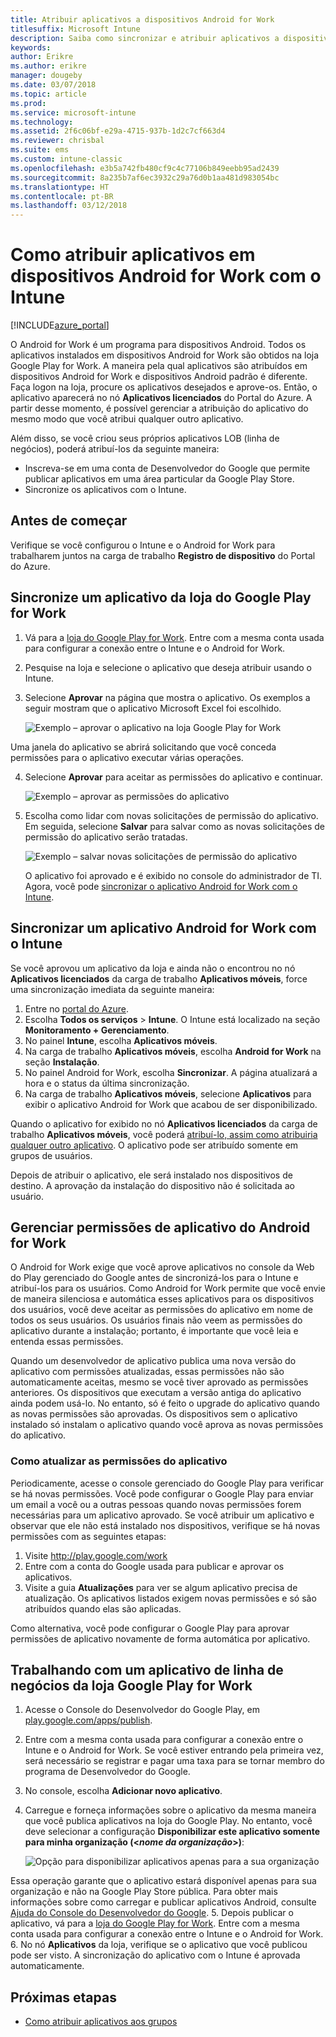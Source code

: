 ```yaml
---
title: Atribuir aplicativos a dispositivos Android for Work
titlesuffix: Microsoft Intune
description: Saiba como sincronizar e atribuir aplicativos a dispositivos Android for Work na loja Google Play for Work.
keywords: 
author: Erikre
ms.author: erikre
manager: dougeby
ms.date: 03/07/2018
ms.topic: article
ms.prod: 
ms.service: microsoft-intune
ms.technology: 
ms.assetid: 2f6c06bf-e29a-4715-937b-1d2c7cf663d4
ms.reviewer: chrisbal
ms.suite: ems
ms.custom: intune-classic
ms.openlocfilehash: e3b5a742fb480cf9c4c77106b849eebb95ad2439
ms.sourcegitcommit: 8a235b7af6ec3932c29a76d0b1aa481d983054bc
ms.translationtype: HT
ms.contentlocale: pt-BR
ms.lasthandoff: 03/12/2018
---
```

# <a name="how-to-assign-apps-to-android-for-work-devices-with-intune"></a>Como atribuir aplicativos em dispositivos Android for Work com o Intune

[!INCLUDE[azure_portal](./includes/azure_portal.md)]

O Android for Work é um programa para dispositivos Android. Todos os aplicativos instalados em dispositivos Android for Work são obtidos na loja Google Play for Work. A maneira pela qual aplicativos são atribuídos em dispositivos Android for Work e dispositivos Android padrão é diferente. Faça logon na loja, procure os aplicativos desejados e aprove-os. Então, o aplicativo aparecerá no nó **Aplicativos licenciados** do Portal do Azure. A partir desse momento, é possível gerenciar a atribuição do aplicativo do mesmo modo que você atribui qualquer outro aplicativo.

Além disso, se você criou seus próprios aplicativos LOB (linha de negócios), poderá atribuí-los da seguinte maneira:
- Inscreva-se em uma conta de Desenvolvedor do Google que permite publicar aplicativos em uma área particular da Google Play Store.
- Sincronize os aplicativos com o Intune.

## <a name="before-you-start"></a>Antes de começar

Verifique se você configurou o Intune e o Android for Work para trabalharem juntos na carga de trabalho **Registro de dispositivo** do Portal do Azure.

## <a name="synchronize-an-app-from-the-google-play-for-work-store"></a>Sincronize um aplicativo da loja do Google Play for Work

1. Vá para a [loja do Google Play for Work](https://play.google.com/work). Entre com a mesma conta usada para configurar a conexão entre o Intune e o Android for Work.
2. Pesquise na loja e selecione o aplicativo que deseja atribuir usando o Intune.
3. Selecione **Aprovar** na página que mostra o aplicativo. Os exemplos a seguir mostram que o aplicativo Microsoft Excel foi escolhido.</br>

    ![Exemplo – aprovar o aplicativo na loja Google Play for Work](media/approve.png)</br>
    
  Uma janela do aplicativo se abrirá solicitando que você conceda permissões para o aplicativo executar várias operações. 

4. Selecione **Aprovar** para aceitar as permissões do aplicativo e continuar.</br>

    ![Exemplo – aprovar as permissões do aplicativo](media/approve-app-permissions.png)

5. Escolha como lidar com novas solicitações de permissão do aplicativo. Em seguida, selecione **Salvar** para salvar como as novas solicitações de permissão do aplicativo serão tratadas.</br>

    ![Exemplo – salvar novas solicitações de permissão do aplicativo](media/approve-app-settings.png)</br>

    O aplicativo foi aprovado e é exibido no console do administrador de TI. Agora, você pode [sincronizar o aplicativo Android for Work com o Intune](apps-add-android-for-work.md#sync-an-android-for-work-app-with-intune). 

## <a name="sync-an-android-for-work-app-with-intune"></a>Sincronizar um aplicativo Android for Work com o Intune

Se você aprovou um aplicativo da loja e ainda não o encontrou no nó **Aplicativos licenciados** da carga de trabalho **Aplicativos móveis**, force uma sincronização imediata da seguinte maneira:

1. Entre no [portal do Azure](https://portal.azure.com).
2. Escolha **Todos os serviços** > **Intune**. O Intune está localizado na seção **Monitoramento + Gerenciamento**.
3. No painel **Intune**, escolha **Aplicativos móveis**.
4. Na carga de trabalho **Aplicativos móveis**, escolha **Android for Work** na seção **Instalação**.
5. No painel Android for Work, escolha **Sincronizar**. A página atualizará a hora e o status da última sincronização.
6. Na carga de trabalho **Aplicativos móveis**, selecione **Aplicativos** para exibir o aplicativo Android for Work que acabou de ser disponibilizado.

Quando o aplicativo for exibido no nó **Aplicativos licenciados** da carga de trabalho **Aplicativos móveis**, você poderá [atribuí-lo, assim como atribuiria qualquer outro aplicativo](/intune-azure/manage-apps/deploy-apps). O aplicativo pode ser atribuído somente em grupos de usuários.

Depois de atribuir o aplicativo, ele será instalado nos dispositivos de destino. A aprovação da instalação do dispositivo não é solicitada ao usuário.

## <a name="manage-android-for-work-app-permissions"></a>Gerenciar permissões de aplicativo do Android for Work
O Android for Work exige que você aprove aplicativos no console da Web do Play gerenciado do Google antes de sincronizá-los para o Intune e atribuí-los para os usuários.  Como Android for Work permite que você envie de maneira silenciosa e automática esses aplicativos para os dispositivos dos usuários, você deve aceitar as permissões do aplicativo em nome de todos os seus usuários.  Os usuários finais não veem as permissões do aplicativo durante a instalação; portanto, é importante que você leia e entenda essas permissões.

Quando um desenvolvedor de aplicativo publica uma nova versão do aplicativo com permissões atualizadas, essas permissões não são automaticamente aceitas, mesmo se você tiver aprovado as permissões anteriores. Os dispositivos que executam a versão antiga do aplicativo ainda podem usá-lo. No entanto, só é feito o upgrade do aplicativo quando as novas permissões são aprovadas. Os dispositivos sem o aplicativo instalado só instalam o aplicativo quando você aprova as novas permissões do aplicativo.

### <a name="how-to-update-app-permissions"></a>Como atualizar as permissões do aplicativo

Periodicamente, acesse o console gerenciado do Google Play para verificar se há novas permissões. Você pode configurar o Google Play para enviar um email a você ou a outras pessoas quando novas permissões forem necessárias para um aplicativo aprovado. Se você atribuir um aplicativo e observar que ele não está instalado nos dispositivos, verifique se há novas permissões com as seguintes etapas:

1. Visite http://play.google.com/work
2. Entre com a conta do Google usada para publicar e aprovar os aplicativos.
3. Visite a guia **Atualizações** para ver se algum aplicativo precisa de atualização.  Os aplicativos listados exigem novas permissões e só são atribuídos quando elas são aplicadas.  

Como alternativa, você pode configurar o Google Play para aprovar permissões de aplicativo novamente de forma automática por aplicativo. 

## <a name="working-with-a-line-of-business-app-from-the-google-play-for-work-store"></a>Trabalhando com um aplicativo de linha de negócios da loja Google Play for Work

1. Acesse o Console do Desenvolvedor do Google Play, em [play.google.com/apps/publish](https://play.google.com/apps/publish).
2. Entre com a mesma conta usada para configurar a conexão entre o Intune e o Android for Work. Se você estiver entrando pela primeira vez, será necessário se registrar e pagar uma taxa para se tornar membro do programa de Desenvolvedor do Google.
3. No console, escolha **Adicionar novo aplicativo**.
4. Carregue e forneça informações sobre o aplicativo da mesma maneira que você publica aplicativos na loja do Google Play. No entanto, você deve selecionar a configuração **Disponibilizar este aplicativo somente para minha organização (<*nome da organização*>)**:</br>

    ![Opção para disponibilizar aplicativos apenas para a sua organização](media/restrict.png)</br>

Essa operação garante que o aplicativo estará disponível apenas para sua organização e não na Google Play Store pública.
Para obter mais informações sobre como carregar e publicar aplicativos Android, consulte [Ajuda do Console do Desenvolvedor do Google](https://support.google.com/googleplay/android-developer/answer/113469).
5. Depois publicar o aplicativo, vá para a [loja do Google Play for Work](https://play.google.com/work). Entre com a mesma conta usada para configurar a conexão entre o Intune e o Android for Work.
6. No nó **Aplicativos** da loja, verifique se o aplicativo que você publicou pode ser visto. A sincronização do aplicativo com o Intune é aprovada automaticamente.

## <a name="next-steps"></a>Próximas etapas

- [Como atribuir aplicativos aos grupos](apps-deploy.md)

